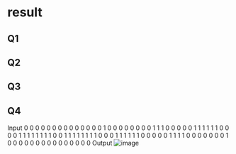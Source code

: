 # result

## Q1

## Q2

## Q3

## Q4
Input
0 0 0 0 0 0 0 0 0 0
0 0 0 0 1 0 0 0 0 0
0 0 0 1 1 1 0 0 0 0
0 1 1 1 1 1 1 0 0 0
0 1 1 1 1 1 1 1 1 0
0 1 1 1 1 1 1 1 1 0
0 0 1 1 1 1 1 1 0 0
0 0 0 1 1 1 1 0 0 0
0 0 0 0 1 0 0 0 0 0
0 0 0 0 0 0 0 0 0 0
Output
![image](https://user-images.githubusercontent.com/33934527/64077847-27f3bf80-cd0f-11e9-8225-838da3e2dabc.png)
